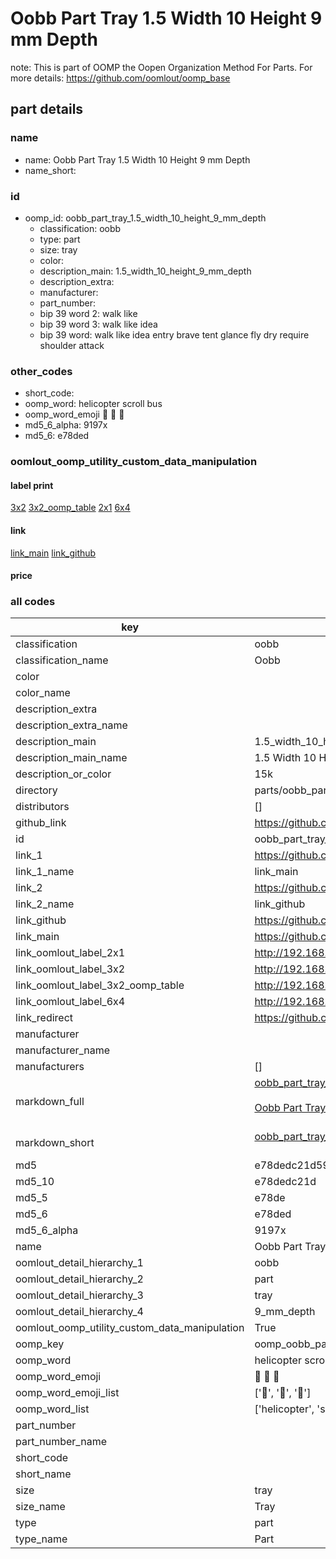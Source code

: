 # Oobb Part Tray 1.5 Width 10 Height 9 mm Depth  

note: This is part of OOMP the Oopen Organization Method For Parts. For more details: https://github.com/oomlout/oomp_base

##  part details
  







### name
* name: Oobb Part Tray 1.5 Width 10 Height 9 mm Depth
* name_short: 
### id
* oomp_id: oobb_part_tray_1.5_width_10_height_9_mm_depth
  * classification: oobb
  * type: part
  * size: tray
  * color: 
  * description_main: 1.5_width_10_height_9_mm_depth
  * description_extra: 
  * manufacturer: 
  * part_number: 
  * bip 39 word 2: walk like
  * bip 39 word 3: walk like idea
  * bip 39 word: walk like idea entry brave tent glance fly dry require shoulder attack

### other_codes
* short_code: 
* oomp_word: helicopter scroll bus
* oomp_word_emoji :helicopter: :scroll: :bus:
* md5_6_alpha: 9197x
* md5_6: e78ded






### oomlout_oomp_utility_custom_data_manipulation
#### label print
[3x2](http://192.168.1.245:1112/?label=oomp%209197x)
[3x2_oomp_table](http://192.168.1.108:1112/?label=oomp%209197x)
[2x1](http://192.168.1.242:1112/?label=oomp%209197x)
[6x4](http://192.168.1.55:1112/?label=oomp%209197x)    

#### link

[link_main](https://github.com/oomlout/oomlout_oomp_version_1_messy/tree/main/parts/oobb_part_tray_1.5_width_10_height_9_mm_depth) [link_github](https://github.com/oomlout/oomlout_oomp_version_1_messy/tree/main/parts/oobb_part_tray_1.5_width_10_height_9_mm_depth)                             

#### price







### all codes 
| key | value |  
| --- | --- |  
| classification | oobb |  
| classification_name | Oobb |  
| color |  |  
| color_name |  |  
| description_extra |  |  
| description_extra_name |  |  
| description_main | 1.5_width_10_height_9_mm_depth |  
| description_main_name | 1.5 Width 10 Height 9 mm Depth |  
| description_or_color | 15k |  
| directory | parts/oobb_part_tray_1.5_width_10_height_9_mm_depth |  
| distributors | [] |  
| github_link | https://github.com/oomlout/oomlout_oomp_part_src/tree/main/parts/oobb_part_tray_1.5_width_10_height_9_mm_depth |  
| id | oobb_part_tray_1.5_width_10_height_9_mm_depth |  
| link_1 | https://github.com/oomlout/oomlout_oomp_version_1_messy/tree/main/parts/oobb_part_tray_1.5_width_10_height_9_mm_depth |  
| link_1_name | link_main |  
| link_2 | https://github.com/oomlout/oomlout_oomp_version_1_messy/tree/main/parts/oobb_part_tray_1.5_width_10_height_9_mm_depth |  
| link_2_name | link_github |  
| link_github | https://github.com/oomlout/oomlout_oomp_version_1_messy/tree/main/parts/oobb_part_tray_1.5_width_10_height_9_mm_depth |  
| link_main | https://github.com/oomlout/oomlout_oomp_version_1_messy/tree/main/parts/oobb_part_tray_1.5_width_10_height_9_mm_depth |  
| link_oomlout_label_2x1 | http://192.168.1.242:1112/?label=oomp%209197x |  
| link_oomlout_label_3x2 | http://192.168.1.245:1112/?label=oomp%209197x |  
| link_oomlout_label_3x2_oomp_table | http://192.168.1.108:1112/?label=oomp%209197x |  
| link_oomlout_label_6x4 | http://192.168.1.55:1112/?label=oomp%209197x |  
| link_redirect | https://github.com/oomlout/oomlout_oomp_version_1_messy/tree/main/parts/oobb_part_tray_1.5_width_10_height_9_mm_depth |  
| manufacturer |  |  
| manufacturer_name |  |  
| manufacturers | [] |  
| markdown_full | [oobb_part_tray_1.5_width_10_height_9_mm_depth](none)<br>[](none)<br>[Oobb Part Tray 1.5 Width 10 Height 9 Mm Depth](none)<br><br> |  
| markdown_short | [oobb_part_tray_1.5_width_10_height_9_mm_depth](none)<br><br> |  
| md5 | e78dedc21d59ec577d0da4bae0e06fb4 |  
| md5_10 | e78dedc21d |  
| md5_5 | e78de |  
| md5_6 | e78ded |  
| md5_6_alpha | 9197x |  
| name | Oobb Part Tray 1.5 Width 10 Height 9 mm Depth |  
| oomlout_detail_hierarchy_1 | oobb |  
| oomlout_detail_hierarchy_2 | part |  
| oomlout_detail_hierarchy_3 | tray |  
| oomlout_detail_hierarchy_4 | 9_mm_depth |  
| oomlout_oomp_utility_custom_data_manipulation | True |  
| oomp_key | oomp_oobb_part_tray_1.5_width_10_height_9_mm_depth |  
| oomp_word | helicopter scroll bus |  
| oomp_word_emoji | :helicopter: :scroll: :bus: |  
| oomp_word_emoji_list | [':helicopter:', ':scroll:', ':bus:'] |  
| oomp_word_list | ['helicopter', 'scroll', 'bus'] |  
| part_number |  |  
| part_number_name |  |  
| short_code |  |  
| short_name |  |  
| size | tray |  
| size_name | Tray |  
| type | part |  
| type_name | Part |  
